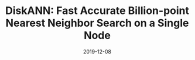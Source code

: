 ---
title: "DiskANN: Fast Accurate Billion-point Nearest Neighbor Search on a Single Node"
collection: publications
permalink: /publication/diskann-neurips
excerpt: 'Current state-of-the-art approximate nearest neighbor search (ANNS) algorithms
generate indices that must be stored in main memory for fast high-recall search.
This makes them expensive and limits the size of the dataset. We present a
new graph-based indexing and search system called DiskANN that can index,
store, and search a billion point database on a single workstation with just 64 GB
RAM and an inexpensive solid-state drive (SSD). Contrary to current wisdom,
we demonstrate that the SSD-based indices built by DiskANN can meet all three
desiderata for large-scale ANNS: high-recall, low query latency and high density
(points indexed per node). On the billion point SIFT1B bigann dataset, DiskANN
serves > 5000 queries a second with < 3 ms mean latency and 95%+ 1 -recall @1
on a 16 core machine, where state-of-the-art billion-point ANNS algorithms with
similar memory footprint like FAISS and IVFOADC+G+P plateau at
around 50% 1-recall @1 . Alternately, in the high recall regime, DiskANN can
index and serve 5 − 10x more points per node compared to state-of-the-art graph-
based methods such as HNSW and NSG. Finally, as part of our overall
DiskANN system, we introduce Vamana , a new graph-based ANNS index that is
more versatile than the existing graph indices even for in-memory indices.'
date: 2019-12-08
venue: 'Neural Information Processing Systems (NeurIPS)'
paperurl: /files/diskann_neurips19.pdf
citation: 'Suhas Jayaram Subramanya, Devvrit, Rohan Kadekodi, Harsha Vardhan Simhadri, and Ravishankar Krishaswamy. "DiskANN: Fast Accurate Billion-point Nearest Neighbor Search on a Single Node". In *Advances in Neural Information Processing Systems (NeurIPS) 2019*'
---